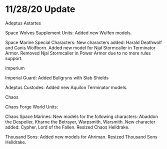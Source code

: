 # 11/28/20 Update

Adeptus Astartes

Space Wolves Supplement Units: Added new Wulfen models.

Space Marine Special Characters: New characters added: Harald Deathwolf and Canis Wolfborn. Added new model for Njal Stormcaller in Terminator Armor. Removed Njal Stormcaller in Power Armor due to no more rules support.

Imperium

Imperial Guard: Added Bullgryns with Slab Shields

Adeptus Custodes: Added new Aquilon Terminator models.

Chaos

Chaos Forge World Units:

Chaos Space Marines: New models for the following characters: Abaddon the Despoiler, Kharne the Betrayer, Warpsmith, Warsmith. New character added: Cypher, Lord of the Fallen. Resized Chaos Helldrake.

Thousand Sons: Added new models for Ahriman. Resized Thousand Sons Helldrake.
